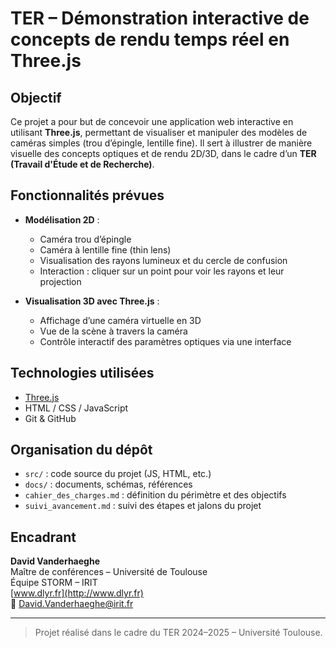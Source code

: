 # TER – Démonstration interactive de concepts de rendu temps réel en Three.js

##  Objectif

Ce projet a pour but de concevoir une application web interactive en utilisant **Three.js**, permettant de visualiser et manipuler des modèles de caméras simples (trou d’épingle, lentille fine). Il sert à illustrer de manière visuelle des concepts optiques et de rendu 2D/3D, dans le cadre d’un **TER (Travail d'Étude et de Recherche)**.

## Fonctionnalités prévues

- **Modélisation 2D** :
  - Caméra trou d’épingle
  - Caméra à lentille fine (thin lens)
  - Visualisation des rayons lumineux et du cercle de confusion
  - Interaction : cliquer sur un point pour voir les rayons et leur projection

- **Visualisation 3D avec Three.js** :
  - Affichage d’une caméra virtuelle en 3D
  - Vue de la scène à travers la caméra
  - Contrôle interactif des paramètres optiques via une interface

## Technologies utilisées

- [Three.js](https://threejs.org/)
- HTML / CSS / JavaScript
- Git & GitHub

## Organisation du dépôt

- `src/` : code source du projet (JS, HTML, etc.)
- `docs/` : documents, schémas, références
- `cahier_des_charges.md` : définition du périmètre et des objectifs
- `suivi_avancement.md` : suivi des étapes et jalons du projet

## Encadrant

**David Vanderhaeghe**  
Maître de conférences – Université de Toulouse  
Équipe STORM – IRIT  
[www.dlyr.fr](http://www.dlyr.fr)  
📧 David.Vanderhaeghe@irit.fr

---

> Projet réalisé dans le cadre du TER 2024–2025 – Université Toulouse.
